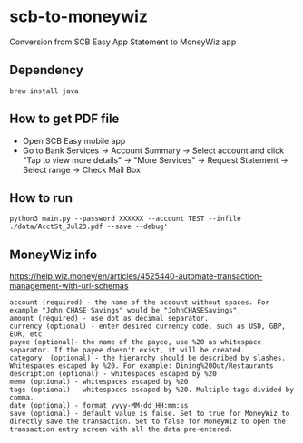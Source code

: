 # scb-to-moneywiz
Conversion from SCB Easy App Statement to MoneyWiz app

## Dependency
`brew install java`

<!-- The Old Way :( 
## How to get PDF file (option 1)
- Open SCB Easy Net: https://www.scbeasy.com/
- Go to My Account -> Select Account -> Historical Statement -> Select Month -> Click "Print" (bottom) -> Save file as is PDF  
-->

## How to get PDF file
- Open SCB Easy mobile app
- Go to Bank Services -> Account Summary -> Select account and click "Tap to view more details" -> "More Services" -> Request Statement -> Select range -> Check Mail Box 

## How to run
`python3 main.py --password XXXXXX --account TEST --infile ./data/AcctSt_Jul23.pdf --save --debug'`

## MoneyWiz info
https://help.wiz.money/en/articles/4525440-automate-transaction-management-with-url-schemas 

```
account (required) - the name of the account without spaces. For example "John CHASE Savings" would be "JohnCHASESavings".
amount (required) - use dot as decimal separator.
currency (optional) - enter desired currency code, such as USD, GBP, EUR, etc.
payee (optional)- the name of the payee, use %20 as whitespace separator. If the payee doesn't exist, it will be created.
category  (optional) - the hierarchy should be described by slashes. Whitespaces escaped by %20. For example: Dining%20Out/Restaurants
description (optional) - whitespaces escaped by %20
memo (optional) - whitespaces escaped by %20
tags (optional) - whitespaces escaped by %20. Multiple tags divided by comma. 
date (optional) - format yyyy-MM-dd HH:mm:ss 
save (optional) - default value is false. Set to true for MoneyWiz to directly save the transaction. Set to false for MoneyWiz to open the transaction entry screen with all the data pre-entered.
```